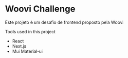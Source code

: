 # Woovi Challenge 

Este projeto é um desafio de frontend proposto pela Woovi  

Tools used in this project

- React
- Next.js
- Mui Material-ui
